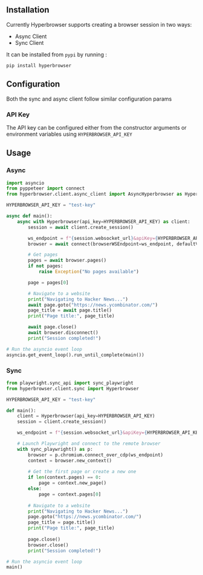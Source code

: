 ## Installation

Currently Hyperbrowser supports creating a browser session in two ways:

- Async Client
- Sync Client

It can be installed from `pypi` by running :

```shell
pip install hyperbrowser
```

## Configuration

Both the sync and async client follow similar configuration params

### API Key
The API key can be configured either from the constructor arguments or environment variables using `HYPERBROWSER_API_KEY`

## Usage

### Async

```python
import asyncio
from pyppeteer import connect
from hyperbrowser.client.async_client import AsyncHyperbrowser as Hyperbrowser

HYPERBROWSER_API_KEY = "test-key"

async def main():
    async with Hyperbrowser(api_key=HYPERBROWSER_API_KEY) as client:
        session = await client.create_session()

        ws_endpoint = f"{session.websocket_url}&apiKey={HYPERBROWSER_API_KEY}"
        browser = await connect(browserWSEndpoint=ws_endpoint, defaultViewport=None)

        # Get pages
        pages = await browser.pages()
        if not pages:
            raise Exception("No pages available")

        page = pages[0]

        # Navigate to a website
        print("Navigating to Hacker News...")
        await page.goto("https://news.ycombinator.com/")
        page_title = await page.title()
        print("Page title:", page_title)

        await page.close()
        await browser.disconnect()
        print("Session completed!")

# Run the asyncio event loop
asyncio.get_event_loop().run_until_complete(main())
```
### Sync

```python
from playwright.sync_api import sync_playwright
from hyperbrowser.client.sync import Hyperbrowser

HYPERBROWSER_API_KEY = "test-key"

def main():
    client = Hyperbrowser(api_key=HYPERBROWSER_API_KEY)
    session = client.create_session()

    ws_endpoint = f"{session.websocket_url}&apiKey={HYPERBROWSER_API_KEY}"

    # Launch Playwright and connect to the remote browser
    with sync_playwright() as p:
        browser = p.chromium.connect_over_cdp(ws_endpoint)
        context = browser.new_context()
        
        # Get the first page or create a new one
        if len(context.pages) == 0:
            page = context.new_page()
        else:
            page = context.pages[0]
        
        # Navigate to a website
        print("Navigating to Hacker News...")
        page.goto("https://news.ycombinator.com/")
        page_title = page.title()
        print("Page title:", page_title)
        
        page.close()
        browser.close()
        print("Session completed!")

# Run the asyncio event loop
main()
```